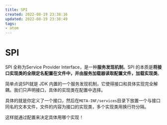 ```yaml
---
title: SPI
created: 2022-08-19 23:38:16
updated: 2022-08-19 23:38:49
tags: 
- atom
---
```

# SPI

SPI 全称为Service Provider Interface，是一种**服务发现机制**。SPI 的本质是**将接口实现类的全限定名配置在文件中，并由服务加载器读取配置文件，加载实现类**。

简单点说SPI就是 JDK 内置的一个服务发现机制，它使得接口和具体实现完全解耦。我们只声明接口，具体的实现类在配置中选择。

具体的就是你定义了一个接口，然后在`META-INF/services`目录下放置一个与接口同名的文本文件，文件的内容为接口的实现类，多个实现类用换行符分隔。

这样就通过配置来决定具体用哪个实现！